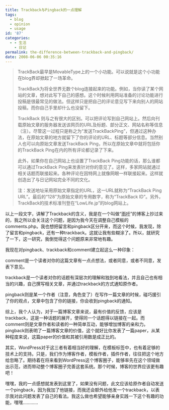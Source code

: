```yaml
---
title: Trackback与Pingback的一点理解
tags:
  - blog
  - opinion
  - usage
id: '87'
categories:
  - - 生活
    - 日记
permalink: the-difference-between-trackback-and-pingback/
date: 2008-06-06 00:35:16
---
```


> TrackBack最早是MovableType上的一个小功能。可以说就是这个小功能在blog界却掀起了一场革命。
> 
> TrackBack为将全世界无数个blog连接起来的功能。例如，当你读了某个网站的文章，想对此写下自己的感想。这个时候利用网站准备的讨论功能进行投稿是很最常见的做法。但这样只是把自己的评论意见写下来向别人的网站投稿，而你自己手里却什么也没留下。
> 
> TrackBack 则与之有很大的区别。可以把评论写到自己网站上。然后向刊载原始文章的服务器发送该网页的URL及标题、部分正文、网站名称等信息（注）。尽管这一过程只是称之为“发送TrackBackPing”，但通过这种办法，在原始文章的地方就留下了你的评论的URL、标题等部分信息。当然别人也可以向原始文章发送TrackBack Ping，所以在原始文章中就将包括你的TrackBack Ping在内的所有评论都记录了下来。
> 
> 此外，如果你在自己网站上也设置了TrackBack Ping功能的话，那么谁都可以通过TrackBack Ping来发表针对你的意见了。这样，多家网站就通过相关话题而联接起来。各种评论在因特网上就像网眼一样联接起来。这样就创造出了与日记网站完全不同的文化。
> 
> 注：发送地址采用原始文章指定的URL，这一URL就称为“TrackBack Ping URL”。最后的“128”为原始文章的专用数字，称为“TrackBack ID”。另外，TrackBack的技术标准刊登在“LowLife.jp”的blog网站上。

以上一段文字，讲解了Trackback的含义，我是在一个叫做“[雨吁](http://yx.takeback.net/8/)”的博客上抄过来的，我之所以会关注这个问题，是因为我今天在调整自己模板的comments.php。我也想把留言和pingback区分开来，而这个时候，我发现，除了留言和pingback，还有一种trackback。这就让我有些糊涂了。所以，就研究了一下，这一研究，我倒觉得这个问题原来非常地有趣。

我现在对pingback、trackback和comment建立起这么一种印象：

comment是一个读者对你的这篇文章有一点点想法，或者同意，或者不同意，发表下意见。

trackback是一个读者对你的话题有深层次的理解和独到地看法，并且自己也有相当的兴趣，自己撰写相关文章，并通过trackback的方式通知原作者。

pingback则是某一个作者（注意，角色变了）在写作一篇文章的时候，碰巧援引了你的观点，文章中包含了你的链接，你会收到pingback的通知。

综上，我个人认为，对于一篇博客文章来说，最有价值的反馈，应该是trackback，这是一种话题的展开，使得同一个话题得以链接在一起。而comment则是文章作者和读者的一种简单互动，能够增加博客的亲和力。pingback则表明了一篇博客文章的价值，这个就好比你发表了一篇paper，从某种程度来说，这篇paper的价值和其被引用数是成正比的。

其实，WordPress对于这三者有着相当好的理解，在模板标签中，也有着足够的技术上的支持。只是，我们作为博客作者，模板作者，插件作者，往往把这个地方给忽略了。期待着在将来看到WordPress这个博客圈子，能够率先在这个领域做出示范，进而带动整个博客圈子完善这套系统。那个时候，博客的世界应该更有趣吧！

嘿嘿，我的一点感想就发表到这里了，如果没有问题，此文应该给原作者自动发送一个pingback，因为我加了他链接，而我还会额外给他发一个trackback，以表示我对此问题发表了自己的看法。我这么做也希望能够亲身实践一下这个有趣的功能，嘿嘿…………